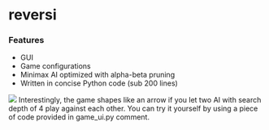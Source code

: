 # reversi
### Features
- GUI
- Game configurations
- Minimax AI optimized with alpha-beta pruning
- Written in concise Python code (sub 200 lines)

![](https://user-images.githubusercontent.com/45415946/106111883-71f9f400-6101-11eb-9646-ab3101bd4e43.gif)
Interestingly, the game shapes like an arrow if you let two AI with search depth of 4 play against each other. You can try it yourself by using a piece of code provided in game_ui.py comment.
